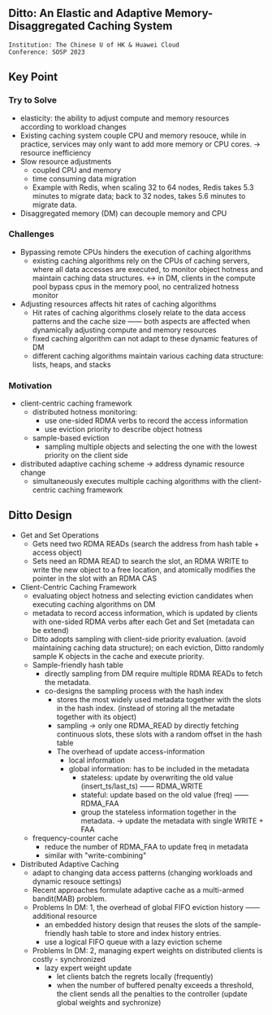 ## Ditto: An Elastic and Adaptive Memory-Disaggregated Caching System

```
Institution: The Chinese U of HK & Huawei Cloud
Conference: SOSP 2023
```

## Key Point
### Try to Solve
- elasticity: the ability to adjust compute and memory resources according to workload changes
- Existing caching system couple CPU and memory resouce, while in practice, services may only want to add more memory or CPU cores.  -> resource inefficiency
- Slow resource adjustments 
    - coupled CPU and memory
    - time consuming data migration
    - Example with Redis, when scaling 32 to 64 nodes, Redis takes 5.3 minutes to migrate data; back to 32 nodes, takes 5.6 minutes to migrate data.
- Disaggregated memory (DM) can decouple memory and CPU

### Challenges
- Bypassing remote CPUs hinders the execution of caching algorithms
    - existing caching algorithms rely on the CPUs of caching servers, where all data accesses are executed, to monitor object hotness and maintain caching data structures. <->  in DM, clients in the compute pool bypass cpus in the memory pool, no centralized hotness monitor
- Adjusting resources affects hit rates of caching algorithms
    - Hit rates of caching algorithms closely relate to the data access patterns and the cache size  —— both aspects are affected when dynamically adjusting compute and memory resources
    <!-- - concurrent client affect the data access pattern -->
    - fixed caching algorithm can not adapt to these dynamic features of DM
    - different caching algorithms maintain various caching data structure: lists, heaps, and stacks

### Motivation
- client-centric caching framework
    - distributed hotness monitoring: 
        - use one-sided RDMA verbs to record the access information
        - use eviction priority to describe object hotness
    - sample-based eviction
        - sampling multiple objects and selecting the one with the lowest priority on the client side
- distributed adaptive caching scheme -> address dynamic resource change
    - simultaneously executes multiple caching algorithms with the client-centric caching framework

## Ditto Design
- Get and Set Operations
    - Gets need two RDMA READs (search the address from hash table + access object)
    - Sets need an RDMA READ to search the slot, an RDMA WRITE to write the new object to a free location, and atomically modifies the pointer in the slot with an RDMA CAS
- Client-Centric Caching Framework
    - evaluating object hotness and selecting eviction candidates when executing caching algorithms on DM
    - metadata to record access information, which is updated by clients with one-sided RDMA verbs after each Get and Set (metadata can be extend)
    - Ditto adopts sampling with client-side priority evaluation. (avoid maintaining caching data structure); on each eviction, Ditto randomly sample K objects in the cache and execute priority.
    - Sample-friendly hash table
        - directly sampling from DM require multiple RDMA READs to fetch the metadata.
        - co-designs the sampling process with the hash index
            - stores the most widely used metadata together with the slots in the hash index. (instead of storing all the metadate together with its object)
            - sampling -> only one RDMA_READ by directly fetching continuous slots, these slots with a random offset in the hash table
            - The overhead of update access-information
                - local information
                - global information: has to be included in the metadata
                    - stateless: update by overwriting the old value (insert_ts/last_ts) —— RDMA_WRITE
                    - stateful: update based on the old value (freq) —— RDMA_FAA
                    - group the stateless information together in the metadata. -> update the metadata with single WRITE + FAA
    - frequency-counter cache
        - reduce the number of RDMA_FAA to update freq in metadata
        - similar with "write-combining"
- Distributed Adaptive Caching
    - adapt to changing data access patterns (changing workloads and dynamic resouce settings)
    - Recent approaches formulate adaptive cache as a multi-armed bandit(MAB) problem. 
    - Problems In DM: 1, the overhead of global FIFO eviction history —— additional resource
        - an embedded history design that reuses the slots of the sample-friendly hash table to store and index history entries.
        - use a logical FIFO queue with a lazy eviction scheme
    - Problems In DM: 2, managing expert weights on distributed clients is costly - synchronized
        - lazy expert weight update
            - let clients batch the regrets locally (frequently)
            - when the number of buffered penalty exceeds a threshold, the client sends all the penalties to the controller (update global weights and sychronize)